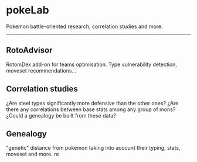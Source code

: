 # pokeLab
Pokemon battle-oriented research, correlation studies and more.

------------
## RotoAdvisor
RotomDex add-on for teams optimisation. Type vulnerability detection, moveset recommendations...

## Correlation studies
¿Are steel types significantly more defensive than the other ones? ¿Are there any correlations between base stats among any group of mons? ¿Could a genealogy be built from these data?
## Genealogy
"genetic" distance from pokemon taking into account their typing, stats, moveset and more.
re
